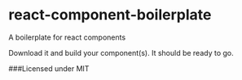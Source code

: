 # react-component-boilerplate
A boilerplate for react components

Download it and build your component(s). It should be ready to go.

###Licensed under MIT 

